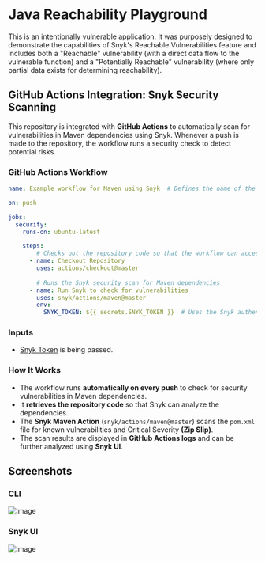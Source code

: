 # Java Reachability Playground

This is an intentionally vulnerable application. It was purposely designed to demonstrate the capabilities of Snyk's Reachable
Vulnerabilities feature and includes both a "Reachable" vulnerability (with a direct data flow to the vulnerable function) and a "Potentially Reachable" vulnerability (where only partial data exists for determining reachability).

## GitHub Actions Integration: Snyk Security Scanning
This repository is integrated with **GitHub Actions** to automatically scan for vulnerabilities in Maven dependencies using Snyk.
Whenever a push is made to the repository, the workflow runs a security check to detect potential risks.

### **GitHub Actions Workflow**

```yaml
name: Example workflow for Maven using Snyk  # Defines the name of the workflow

on: push  

jobs:
  security:
    runs-on: ubuntu-latest 

    steps:
        # Checks out the repository code so that the workflow can access it
      - name: Checkout Repository
        uses: actions/checkout@master  
        
        # Runs the Snyk security scan for Maven dependencies
      - name: Run Snyk to check for vulnerabilities
        uses: snyk/actions/maven@master  
        env:
          SNYK_TOKEN: ${{ secrets.SNYK_TOKEN }}  # Uses the Snyk authentication token stored in GitHub Secrets
```
### **Inputs**
- [Snyk Token](https://snyk.io) is being passed.

### **How It Works**
- The workflow runs **automatically on every push** to check for security vulnerabilities in Maven dependencies.
- It **retrieves the repository code** so that Snyk can analyze the dependencies.
- The **Snyk Maven Action** (`snyk/actions/maven@master`) scans the `pom.xml` file for known vulnerabilities and Critical 
  Severity **(Zip Slip)**.
- The scan results are displayed in **GitHub Actions logs** and can be further analyzed using **Snyk UI**.

## Screenshots

### CLI
![image](https://github.com/user-attachments/assets/9a39fa82-8809-41de-bffe-fdcf19a4dd85)


### Snyk UI
![image](https://github.com/user-attachments/assets/afe91173-93a7-442c-bc1f-64e286f7a0c4)



